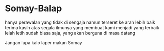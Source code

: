 # Somay-Balap

hanya perawalan yang tidak di sengaja namun terseret ke arah lebih baik
terima kasih atas segala ilmunya yang membuat kami menjadi yang terbaik
lelah letih sudah biasa saja, yang akan berguna di masa datang

Jangan lupa kalo laper makan Somay
